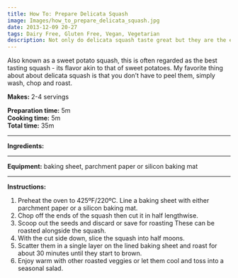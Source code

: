 ```yaml
---
title: How To: Prepare Delicata Squash
image: Images/how_to_prepare_delicata_squash.jpg
date: 2013-12-09 20-27
tags: Dairy Free, Gluten Free, Vegan, Vegetarian
description: Not only do delicata squash taste great but they are the easiest winter squash to prepare.
---
```

Also known as a sweet potato squash, this is often regarded as the best tasting squash - its flavor akin to that of sweet potatoes. My favorite thing about about delicata squash is that you don’t have to peel them, simply wash, chop and roast.

**Makes:** 2-4 servings

**Preparation time:** 5m  
**Cooking time:** 5m  
**Total time:** 35m

---

**Ingredients:**



---

**Equipment:** baking sheet, parchment paper or silicon baking mat

---

**Instructions:**

1. Preheat the oven to 425ºF/220ºC. Line a baking sheet with either parchment paper or a silicon baking mat.
1. Chop off the ends of the squash then cut it in half lengthwise. 
1. Scoop out the seeds and discard or save for roasting These can be roasted alongside the squash. 
1. With the cut side down, slice the squash into half moons.
1. Scatter them in a single layer on the lined baking sheet and roast for about 30 minutes until they start to brown. 
1. Enjoy warm with other roasted veggies or let them cool and toss into a seasonal salad.


 

